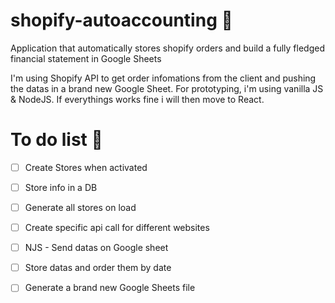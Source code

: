 # shopify-autoaccounting 🤑
Application that automatically stores shopify orders and build a fully fledged financial statement in Google Sheets

I'm using Shopify API to get order infomations from the client and pushing the datas in a brand new Google Sheet.
For prototyping, i'm using vanilla JS & NodeJS. If everythings works fine i will then move to React.

# To do list 📒

- [ ] Create Stores when activated
- [ ] Store info in a DB
- [ ] Generate all stores on load
- [ ] Create specific api call for different websites
- [ ] NJS - Send datas on Google sheet 
- [ ] Store datas and order them by date
- [ ] Generate a brand new Google Sheets file

